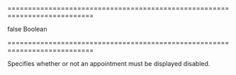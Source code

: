 ===========================================================================
<!--default-->false<!--/default-->
<!--type-->Boolean<!--/type-->
===========================================================================

<!--shortDescription-->
Specifies whether or not an appointment must be displayed disabled.
<!--/shortDescription-->

<!--fullDescription-->

<!--/fullDescription-->